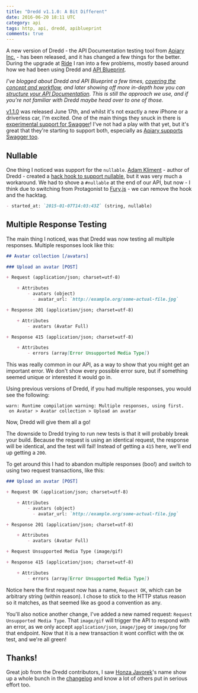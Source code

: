 ```yaml
---
title: "Dredd v1.1.0: A Bit Different"
date: 2016-06-20 18:11 UTC
category: api
tags: http, api, dredd, apiblueprint
comments: true
---
```



A new version of Dredd - the API Documentation testing tool from [Apiary Inc.] - has been released, and it has changed
 a few things for the better. During the upgrade at [Ride] I ran into a few problems, mostly based around how we had
 been using Dredd and [API Blueprint].

_I've blogged about Dredd and API Blueprint a few times, [covering the concept and workflow][dredd-article], and
later showing off more in-depth how you can [structure your API Documentation][apiblueprint-article]. This is still the
approach we use, and if you're not familiar with Dredd maybe head over to one of those._

[v1.1.0] was released June 17th, and whilst it's not exactly a new iPhone or a driverless car, I'm excited. One of
the main things they snuck in there is [experimental support for Swagger]! I've not had a play with that yet, but
it's great that they're starting to support both, especially as [Apiary supports Swagger too].

## Nullable

One thing I noticed was support for the `nullable`. [Adam Kliment](https://twitter.com/ntmlk) - author of Dredd -
created a [hack hook to support nullable][nullable-workaround], but it was very much a workaround. We had to shove a
`#nullable` at the end of our API, but now - I think due to switching from Protagonist to [Fury.js] - we can remove
the hook and the hacktag.

~~~ md
- started_at: `2015-01-07T14:03:43Z` (string, nullable)
~~~

## Multiple Response Testing

The main thing I noticed, was that Dredd was now testing all multiple responses. Multiple responses look like this:

~~~ md
## Avatar collection [/avatars]

### Upload an avatar [POST]

+ Request (application/json; charset=utf-8)

    + Attributes
        - avatars (object)
          - avatar_url: `http://example.org/some-actual-file.jpg`

+ Response 201 (application/json; charset=utf-8)

    + Attributes
        - avatars (Avatar Full)

+ Response 415 (application/json; charset=utf-8)

    + Attributes
        - errors (array[Error Unsupported Media Type])
~~~

This was really common in our API, as a way to show that you might get an important error. We don't show every possible
 error sure, but if something seemed unique or interested it would go in.

Using previous versions of Dredd, if you had multiple responses, you would see the following:

~~~
warn: Runtime compilation warning: Multiple responses, using first.
 on Avatar > Avatar collection > Upload an avatar
~~~

Now, Dredd will give them all a go!

The downside to Dredd trying to run new tests is that it will probably break your build. Because the request is using
an identical request, the response will be identical, and the test will fail! Instead of getting a `415` here, we'll
end up getting a `200`.

To get around this I had to abandon multiple responses (boo!) and switch to using two request transactions, like this:

~~~ md
### Upload an avatar [POST]

+ Request OK (application/json; charset=utf-8)

    + Attributes
        - avatars (object)
          - avatar_url: `http://example.org/some-actual-file.jpg`

+ Response 201 (application/json; charset=utf-8)

    + Attributes
        - avatars (Avatar Full)

+ Request Unsupported Media Type (image/gif)

+ Response 415 (application/json; charset=utf-8)

    + Attributes
        - errors (array[Error Unsupported Media Type])
~~~

Notice here the first request now has a name, `Request OK`, which can be arbitrary string (within reason). I chose to
stick to the HTTP status reason so it matches, as that seemed like as good a convention as any.

You'll also notice another change, I've added a new named request: `Request Unsupported Media Type`. That `image/gif`
will trigger the API to respond with an error, as we only accept `application/json`, `image/jpeg` or `image/png` for
that endpoint. Now that it is a new transaction it wont conflict with the `OK` test, and we're all green!

## Thanks!

Great job from the Dredd contributors, I saw [Honza Javorek]'s name show up a whole bunch in the [changelog] and know a lot of others put in serious effort too.

[Apiary Inc.]: https://apiary.io/
[Ride]: https://ride.com/
[dredd-article]: https://philsturgeon.uk/api/2015/01/28/dredd-api-testing-documentation/
[apiblueprint-article]: https://philsturgeon.uk/api/2015/10/08/http-documentation-with-api-blueprint/
[v1.1.0]: https://github.com/apiaryio/dredd/releases/tag/v1.1.0
[API Blueprint]: https://apiblueprint.org/
[experimental support for Swagger]: https://github.com/apiaryio/dredd#supported-api-description-formats
[Apiary supports Swagger too]: https://blog.apiary.io/2016/01/18/We-ve-got-Swagger
[nullable-workaround]: https://gist.github.com/netmilk/ca5f39e607336e81edea
[Fury.js]: https://github.com/apiaryio/fury.js
[Honza Javorek]: https://twitter.com/honzajavorek
[changelog]: https://github.com/apiaryio/dredd/blob/master/CHANGELOG.md

